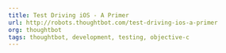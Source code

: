 ```yaml
---
title: Test Driving iOS - A Primer
url: http://robots.thoughtbot.com/test-driving-ios-a-primer
org: thoughtbot
tags: thoughtbot, development, testing, objective-c
---
```

